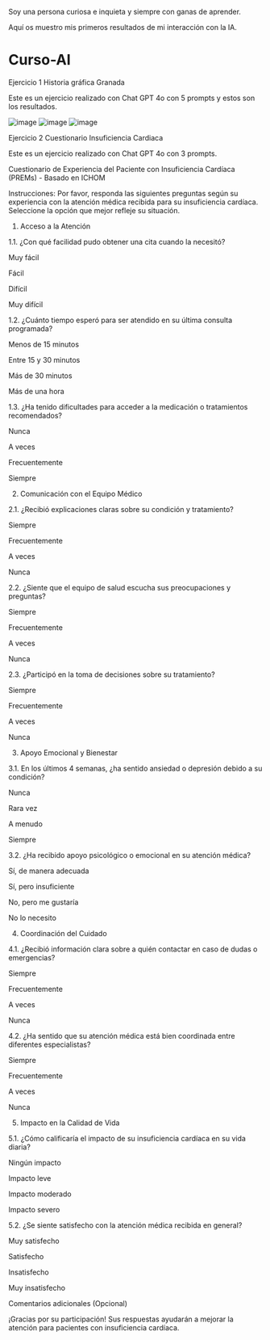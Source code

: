 Soy una persona curiosa e inquieta y siempre con ganas de aprender.

Aquí os muestro mis primeros resultados de mi interacción con la IA.



# Curso-AI
Ejercicio 1 Historia gráfica Granada

Este es un ejercicio realizado con Chat GPT 4o con 5 prompts y estos son los resultados.

![image](https://github.com/user-attachments/assets/ab214e34-6f70-4e56-bd09-d91c8c427e72)
![image](https://github.com/user-attachments/assets/b1fff4d7-d65f-403e-a00d-d1459896150c)
![image](https://github.com/user-attachments/assets/afdf10fd-fec7-4871-9ac2-772966415b39)




Ejercicio 2 Cuestionario Insuficiencia Cardiaca

Este es un ejercicio realizado con Chat GPT 4o con 3 prompts.

Cuestionario de Experiencia del Paciente con Insuficiencia Cardíaca (PREMs) - Basado en ICHOM

Instrucciones: Por favor, responda las siguientes preguntas según su experiencia con la atención médica recibida para su insuficiencia cardíaca. Seleccione la opción que mejor refleje su situación.

1. Acceso a la Atención

1.1. ¿Con qué facilidad pudo obtener una cita cuando la necesitó?

Muy fácil

Fácil

Difícil

Muy difícil

1.2. ¿Cuánto tiempo esperó para ser atendido en su última consulta programada?

Menos de 15 minutos

Entre 15 y 30 minutos

Más de 30 minutos

Más de una hora

1.3. ¿Ha tenido dificultades para acceder a la medicación o tratamientos recomendados?

Nunca

A veces

Frecuentemente

Siempre

2. Comunicación con el Equipo Médico

2.1. ¿Recibió explicaciones claras sobre su condición y tratamiento?

Siempre

Frecuentemente

A veces

Nunca

2.2. ¿Siente que el equipo de salud escucha sus preocupaciones y preguntas?

Siempre

Frecuentemente

A veces

Nunca

2.3. ¿Participó en la toma de decisiones sobre su tratamiento?

Siempre

Frecuentemente

A veces

Nunca

3. Apoyo Emocional y Bienestar

3.1. En los últimos 4 semanas, ¿ha sentido ansiedad o depresión debido a su condición?

Nunca

Rara vez

A menudo

Siempre

3.2. ¿Ha recibido apoyo psicológico o emocional en su atención médica?

Sí, de manera adecuada

Sí, pero insuficiente

No, pero me gustaría

No lo necesito

4. Coordinación del Cuidado

4.1. ¿Recibió información clara sobre a quién contactar en caso de dudas o emergencias?

Siempre

Frecuentemente

A veces

Nunca

4.2. ¿Ha sentido que su atención médica está bien coordinada entre diferentes especialistas?

Siempre

Frecuentemente

A veces

Nunca

5. Impacto en la Calidad de Vida

5.1. ¿Cómo calificaría el impacto de su insuficiencia cardíaca en su vida diaria?

Ningún impacto

Impacto leve

Impacto moderado

Impacto severo

5.2. ¿Se siente satisfecho con la atención médica recibida en general?

Muy satisfecho

Satisfecho

Insatisfecho

Muy insatisfecho

Comentarios adicionales (Opcional)

¡Gracias por su participación! Sus respuestas ayudarán a mejorar la atención para pacientes con insuficiencia cardíaca.

